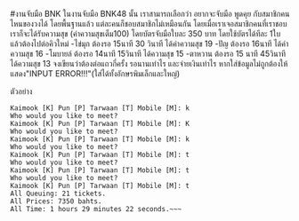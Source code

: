 #งานจับมือ BNK
    ในงานจับมือ BNK48 นั้น เราสามารถเลือกว่า อยากจะจับมือ พูดคุย กับสมาชิกคนไหนของวงได้ โดยพื้นฐานแล้ว
แต่ละคนก็ชอบสมาชิกไม่เหมือนกัน โดยเมื่อเราเจอสมาชิกคนที่เราชอบเราก็จะได้รับความสุข (ค่าความสุขเต็ม100)
โดยบัตรจับมือใบละ 350 บาท โดยใช้บัตรได้ทีละ 1ใบ แล้วต้องไปต่อคิวใหม่
    -ไข่มุก ต้องรอ 15นาที 30 วินาที ได้ค่าความสุข 19
    -ปัญ ต้องรอ 16นาที ได้ค่าความสุข 16
    -โมบายล์ ต้องรอ 14นาที 15วินาที ได้ความสุข 15
    -ตาหวาน ต้องรอ 15 นาที 45วินาที ได้ความสุข 13
จงเขียนว่าต้องต่อแถวกี่ครั้ง รอนานเท่าไร และจ่ายเงินเท่าไร หากใส่ข้อมูลไม่ถูกต้องให้แสดง"INPUT ERROR!!!"(ใส่ได้ทั้งอักษรพิมเล็กและใหญ่)

ตัวอย่าง
~~~Who would you like to meet?
Kaimook [K] Pun [P] Tarwaan [T] Mobile [M]: k
Who would you like to meet?
Kaimook [K] Pun [P] Tarwaan [T] Mobile [M]: K
Who would you like to meet?
Kaimook [K] Pun [P] Tarwaan [T] Mobile [M]: k
Who would you like to meet?
Kaimook [K] Pun [P] Tarwaan [T] Mobile [M]: t
Who would you like to meet?
Kaimook [K] Pun [P] Tarwaan [T] Mobile [M]: t
Who would you like to meet?
Kaimook [K] Pun [P] Tarwaan [T] Mobile [M]: t
All Queuing: 21 tickets.
All Prices: 7350 bahts.
All Time: 1 hours 29 minutes 22 seconds.~~~
